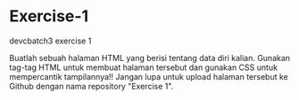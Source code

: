 # Exercise-1
devcbatch3 exercise 1

Buatlah sebuah halaman HTML yang berisi tentang data diri kalian. Gunakan tag-tag HTML untuk membuat halaman tersebut dan gunakan CSS untuk mempercantik tampilannya!! Jangan lupa untuk upload halaman tersebut ke Github dengan nama repository "Exercise 1".
